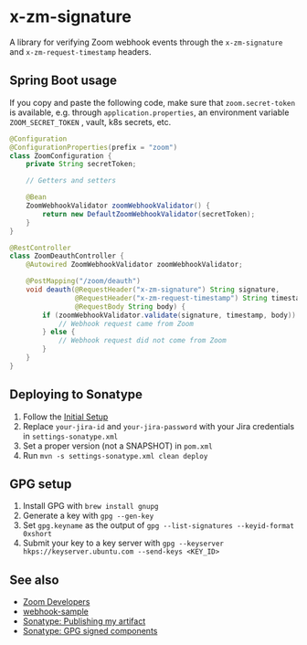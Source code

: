 # x-zm-signature

A library for verifying Zoom webhook events through the `x-zm-signature` and `x-zm-request-timestamp` headers.

## Spring Boot usage

If you copy and paste the following code, make sure that `zoom.secret-token` is available, e.g. through `application.properties`, an environment variable `ZOOM_SECRET_TOKEN` , vault, k8s secrets, etc.

```java
@Configuration
@ConfigurationProperties(prefix = "zoom")
class ZoomConfiguration {
    private String secretToken;

    // Getters and setters

    @Bean
    ZoomWebhookValidator zoomWebhookValidator() {
        return new DefaultZoomWebhookValidator(secretToken);
    }
}

@RestController
class ZoomDeauthController {
    @Autowired ZoomWebhookValidator zoomWebhookValidator;

    @PostMapping("/zoom/deauth")
    void deauth(@RequestHeader("x-zm-signature") String signature,
                @RequestHeader("x-zm-request-timestamp") String timestamp,
                @RequestBody String body) {
        if (zoomWebhookValidator.validate(signature, timestamp, body)) {
            // Webhook request came from Zoom
        } else {
            // Webhook request did not come from Zoom
        }
    }
}
```

## Deploying to Sonatype

1. Follow the [Initial Setup](https://central.sonatype.org/publish/publish-guide/#initial-setup)
2. Replace `your-jira-id` and `your-jira-password` with your Jira credentials in `settings-sonatype.xml`
3. Set a proper version (not a SNAPSHOT) in `pom.xml`
4. Run `mvn -s settings-sonatype.xml clean deploy`

## GPG setup

1. Install GPG with `brew install gnupg`
2. Generate a key with `gpg --gen-key`
3. Set `gpg.keyname` as the output of `gpg --list-signatures --keyid-format 0xshort`
4. Submit your key to a key server with `gpg --keyserver hkps://keyserver.ubuntu.com --send-keys <KEY_ID>`

## See also

- [Zoom Developers](https://developers.zoom.us/docs/api/rest/webhook-reference/#verify-with-zooms-header)
- [webhook-sample](https://github.com/zoom/webhook-sample/blob/master/index.js#L31)
- [Sonatype: Publishing my artifact](https://central.sonatype.org/publish/publish-guide)
- [Sonatype: GPG signed components](https://central.sonatype.org/publish/publish-maven/#gpg-signed-components)

